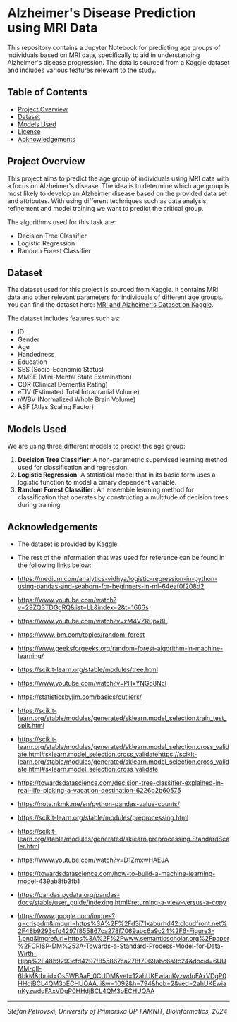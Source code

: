 # Alzheimer's Disease Prediction using MRI Data

This repository contains a Jupyter Notebook for predicting age groups of individuals based on MRI data, specifically to aid in understanding Alzheimer's disease progression. The data is sourced from a Kaggle dataset and includes various features relevant to the study.

## Table of Contents
- [Project Overview](#project-overview)
- [Dataset](#dataset)
- [Models Used](#models-used)
- [License](#license)
- [Acknowledgements](#acknowledgements)

## Project Overview
This project aims to predict the age group of individuals using MRI data with a focus on Alzheimer's disease. The idea is to determine which age group is most likely to develop an Alzheimer disease based on the provided data set and attributes. With using different techniques such as data analysis, refinement and model training we want to predict the critical group.

The algorithms used for this task are:
- Decision Tree Classifier
- Logistic Regression
- Random Forest Classifier

## Dataset
The dataset used for this project is sourced from Kaggle. It contains MRI data and other relevant parameters for individuals of different age groups. You can find the dataset here: [MRI and Alzheimer's Dataset on Kaggle](https://www.kaggle.com/datasets/jboysen/mri-and-alzheimers/data?select=oasis_cross-sectional.csv).

The dataset includes features such as:
- ID
- Gender
- Age
- Handedness
- Education
- SES (Socio-Economic Status)
- MMSE (Mini-Mental State Examination)
- CDR (Clinical Dementia Rating)
- eTIV (Estimated Total Intracranial Volume)
- nWBV (Normalized Whole Brain Volume)
- ASF (Atlas Scaling Factor)

## Models Used
We are using three different models to predict the age group:
1. **Decision Tree Classifier**: A non-parametric supervised learning method used for classification and regression.
2. **Logistic Regression**: A statistical model that in its basic form uses a logistic function to model a binary dependent variable.
3. **Random Forest Classifier**: An ensemble learning method for classification that operates by constructing a multitude of decision trees during training.

## Acknowledgements
- The dataset is provided by [Kaggle](https://www.kaggle.com/datasets/jboysen/mri-and-alzheimers/data?select=oasis_cross-sectional.csv).
- The rest of the information that was used for reference can be found in the following links below:
  
- https://medium.com/analytics-vidhya/logistic-regression-in-python-using-pandas-and-seaborn-for-beginners-in-ml-64eaf0f208d2
- https://www.youtube.com/watch?v=29ZQ3TDGgRQ&list=LL&index=2&t=1666s
- https://www.youtube.com/watch?v=zM4VZR0px8E
- https://www.ibm.com/topics/random-forest
- https://www.geeksforgeeks.org/random-forest-algorithm-in-machine-learning/
- https://scikit-learn.org/stable/modules/tree.html
- https://www.youtube.com/watch?v=PHxYNGo8NcI
- https://statisticsbyjim.com/basics/outliers/
- https://scikit-learn.org/stable/modules/generated/sklearn.model_selection.train_test_split.html
- https://scikit-learn.org/stable/modules/generated/sklearn.model_selection.cross_validate.html#sklearn.model_selection.cross_validatehttps://scikit-learn.org/stable/modules/generated/sklearn.model_selection.cross_validate.html#sklearn.model_selection.cross_validate
- https://towardsdatascience.com/decision-tree-classifier-explained-in-real-life-picking-a-vacation-destination-6226b2b60575
- https://note.nkmk.me/en/python-pandas-value-counts/
- https://scikit-learn.org/stable/modules/preprocessing.html
- https://scikit-learn.org/stable/modules/generated/sklearn.preprocessing.StandardScaler.html
- https://www.youtube.com/watch?v=D1ZmxwHAEJA
- https://towardsdatascience.com/how-to-build-a-machine-learning-model-439ab8fb3fb1
- https://pandas.pydata.org/pandas-docs/stable/user_guide/indexing.html#returning-a-view-versus-a-copy
- https://www.google.com/imgres?q=crispdm&imgurl=https%3A%2F%2Fd3i71xaburhd42.cloudfront.net%2F48b9293cfd4297f855867ca278f7069abc6a9c24%2F6-Figure3-1.png&imgrefurl=https%3A%2F%2Fwww.semanticscholar.org%2Fpaper%2FCRISP-DM%253A-Towards-a-Standard-Process-Model-for-Data-Wirth-Hipp%2F48b9293cfd4297f855867ca278f7069abc6a9c24&docid=6UUMM-gIl-6bkM&tbnid=Os5WBAaF_0CUDM&vet=12ahUKEwianKyzwdqFAxVDgP0HHdjBCL4QM3oECHUQAA..i&w=1092&h=794&hcb=2&ved=2ahUKEwianKyzwdqFAxVDgP0HHdjBCL4QM3oECHUQAA
---

*Stefan Petrovski, University of Primorska UP-FAMNIT, Bioinformatics, 2024*
